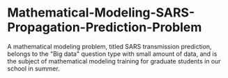# Mathematical-Modeling-SARS-Propagation-Prediction-Problem
A mathematical modeling problem, titled SARS transmission prediction, belongs to the "Big data" question type with small amount of data, and is the subject of mathematical modeling training for graduate students in our school in summer.
